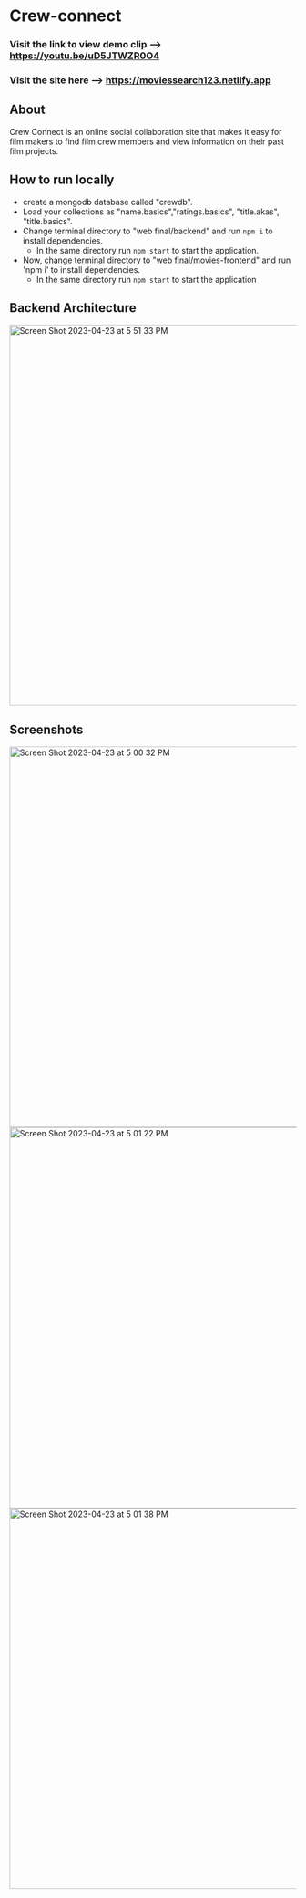 # Crew-connect

### Visit the link to view demo clip --> https://youtu.be/uD5JTWZR0O4
### Visit the site here --> https://moviessearch123.netlify.app

## About

Crew Connect is an online social collaboration site that makes it easy for film makers to find film crew members and view information on their past film projects.

## How to run locally
- create a mongodb database called "crewdb".
- Load your collections as "name.basics","ratings.basics", "title.akas", "title.basics".
- Change terminal directory to "web final/backend" and run `npm i` to install dependencies.
  - In the same directory run `npm start` to start the application.
- Now, change terminal directory to "web final/movies-frontend" and run 'npm i' to install dependencies.
  - In the same directory run `npm start` to start the application

## Backend Architecture
<img width="668" alt="Screen Shot 2023-04-23 at 5 51 33 PM" src="https://user-images.githubusercontent.com/72221782/233863998-574ee33b-7e9f-4d55-874b-6f2990f7e205.png">


## Screenshots
<img width="668" alt="Screen Shot 2023-04-23 at 5 00 32 PM" src="https://user-images.githubusercontent.com/72221782/233861240-8114c666-5fe4-4821-b54f-28d282594e6b.png">
<img width="668" alt="Screen Shot 2023-04-23 at 5 01 22 PM" src="https://user-images.githubusercontent.com/72221782/233861249-eb4e031f-e594-460f-b860-11bd2cd970a5.png">
<img width="668" alt="Screen Shot 2023-04-23 at 5 01 38 PM" src="https://user-images.githubusercontent.com/72221782/233861270-09dc26f6-2d07-4b56-8302-3be75e17b82e.png">




